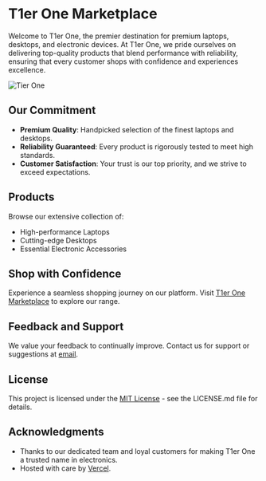 # T1er One Marketplace

Welcome to T1er One, the premier destination for premium laptops, desktops, and electronic devices. At T1er One, we pride ourselves on delivering top-quality products that blend performance with reliability, ensuring that every customer shops with confidence and experiences excellence.

![Tier One](https://ibb.co/s3tLLP0)

## Our Commitment

- **Premium Quality**: Handpicked selection of the finest laptops and desktops.
- **Reliability Guaranteed**: Every product is rigorously tested to meet high standards.
- **Customer Satisfaction**: Your trust is our top priority, and we strive to exceed expectations.

## Products

Browse our extensive collection of:
- High-performance Laptops
- Cutting-edge Desktops
- Essential Electronic Accessories

## Shop with Confidence

Experience a seamless shopping journey on our platform. Visit [T1er One Marketplace](https://t1er-one-marketplace.vercel.app/) to explore our range.

## Feedback and Support

We value your feedback to continually improve. Contact us for support or suggestions at [email](mailto:your-email@example.com).

## License

This project is licensed under the [MIT License](LICENSE.md) - see the LICENSE.md file for details.

## Acknowledgments

- Thanks to our dedicated team and loyal customers for making T1er One a trusted name in electronics.
- Hosted with care by [Vercel](https://vercel.com/).

